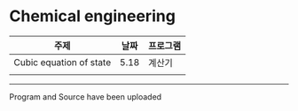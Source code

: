 # Chemical engineering

| 주제                    | 날짜 | 프로그램 |
| ----------------------- | ---- | -------- |
| Cubic equation of state | 5.18 | 계산기   |
|                         |      |          |



---

Program and Source have been uploaded